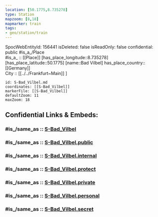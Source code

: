 ```yaml
---
location: [50.1775,8.735278] 
type: Station 
mapzoom: [8,18] 
mapmarker: train 
tags:
- geo/station/train
---
```

SpocWebEntityId: 156441
isDeleted: false
isReadOnly: false
confidential: public
#is_a_/Place  
#is_a_ :: [[Place]] 
[has_place_longitude::8.735278] 
[has_place_latitude::50.1775] 
[name::Bad Vilbel] 
has_place_country:: [[Germany]]  
City :: [[../../Frankfurt~Main]] ] 


```leaflet
id: S-Bad_Vilbel.md
coordinates: [[S-Bad_Vilbel]] 
markerFile: [[S-Bad_Vilbel]] 
defaultZoom: 11 
maxZoom: 18
```


## Confidential Links & Embeds: 

### #is_/same_as :: [S-Bad_Vilbel](/_Standards/Earth/Continent/Europe/Europe~Central/Germany/Germany~West/Hessen/counties~Hessen/Frankfurt~Main/Stations-FFM~S/S-Bad_Vilbel.md) 

### #is_/same_as :: [S-Bad_Vilbel.public](/_public/Earth/Continent/Europe/Europe~Central/Germany/Germany~West/Hessen/counties~Hessen/Frankfurt~Main/Stations-FFM~S/S-Bad_Vilbel.public.md) 

### #is_/same_as :: [S-Bad_Vilbel.internal](/_internal/Earth/Continent/Europe/Europe~Central/Germany/Germany~West/Hessen/counties~Hessen/Frankfurt~Main/Stations-FFM~S/S-Bad_Vilbel.internal.md) 

### #is_/same_as :: [S-Bad_Vilbel.protect](/_protect/Earth/Continent/Europe/Europe~Central/Germany/Germany~West/Hessen/counties~Hessen/Frankfurt~Main/Stations-FFM~S/S-Bad_Vilbel.protect.md) 

### #is_/same_as :: [S-Bad_Vilbel.private](/_private/Earth/Continent/Europe/Europe~Central/Germany/Germany~West/Hessen/counties~Hessen/Frankfurt~Main/Stations-FFM~S/S-Bad_Vilbel.private.md) 

### #is_/same_as :: [S-Bad_Vilbel.personal](/_personal/Earth/Continent/Europe/Europe~Central/Germany/Germany~West/Hessen/counties~Hessen/Frankfurt~Main/Stations-FFM~S/S-Bad_Vilbel.personal.md) 

### #is_/same_as :: [S-Bad_Vilbel.secret](/_secret/Earth/Continent/Europe/Europe~Central/Germany/Germany~West/Hessen/counties~Hessen/Frankfurt~Main/Stations-FFM~S/S-Bad_Vilbel.secret.md)


